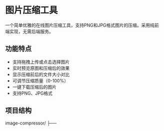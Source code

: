 # 图片压缩工具

一个简单优雅的在线图片压缩工具，支持PNG和JPG格式图片的压缩。采用纯前端实现，无需后端服务。

## 功能特点

- 支持拖拽上传或点击选择图片
- 实时预览原图和压缩后的效果
- 显示压缩前后的文件大小对比
- 可调节压缩质量（0-100%）
- 一键下载压缩后的图片
- 支持PNG、JPG格式

## 项目结构

image-compressor/
├──